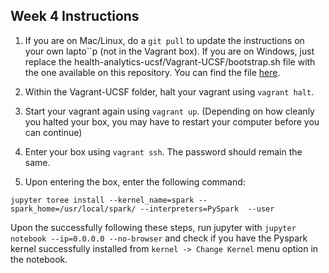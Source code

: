 ## Week 4 Instructions

1. If you are on Mac/Linux, do a ```git pull``` to update the instructions on your own lapto``p (not in the Vagrant box). If you are on Windows, just replace the health-analytics-ucsf/Vagrant-UCSF/bootstrap.sh file with the one available on this repository. You can find the file [here](https://github.com/sayan91/health-analytics-ucsf/blob/master/Vagrant-UCSF/bootstrap.sh). 

2. Within the Vagrant-UCSF folder, halt your vagrant using ```vagrant halt```.
3. Start your vagrant again using ```vagrant up```. (Depending on how cleanly you halted your box, you may have to restart your computer before you can continue)
4. Enter your box using ```vagrant ssh```. The password should remain the same.
5. Upon entering the box, enter the following command:

```jupyter toree install --kernel_name=spark --spark_home=/usr/local/spark/ --interpreters=PySpark  --user```

Upon the successfully following these steps, run jupyter with ```jupyter notebook --ip=0.0.0.0 --no-browser``` and check if you have the Pyspark kernel successfully installed from ```kernel -> Change Kernel``` menu option in the notebook.
